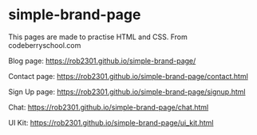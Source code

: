 # simple-brand-page

This pages are made to practise HTML and CSS.
From codeberryschool.com

Blog page:
https://rob2301.github.io/simple-brand-page/

Contact page:
https://rob2301.github.io/simple-brand-page/contact.html

Sign Up page:
https://rob2301.github.io/simple-brand-page/signup.html

Chat:
https://rob2301.github.io/simple-brand-page/chat.html

UI Kit:
https://rob2301.github.io/simple-brand-page/ui_kit.html
